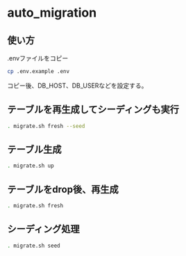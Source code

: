 # auto_migration

## 使い方
.envファイルをコピー
```bash
cp .env.example .env
```

コピー後、DB_HOST、DB_USERなどを設定する。

## テーブルを再生成してシーディングも実行
```bash
. migrate.sh fresh --seed
```

## テーブル生成
```bash
. migrate.sh up
```

## テーブルをdrop後、再生成
```bash
. migrate.sh fresh
```

## シーディング処理
```bash
. migrate.sh seed
```